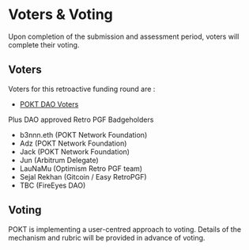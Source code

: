 # Voters & Voting

Upon completion of the submission and assessment period, voters will complete their voting.

## Voters

Voters for this retroactive funding round are :

* [POKT DAO Voters](https://gnosisscan.io/token/0x59f9e6e5e495f2fb259963dec5ba56cfbd5846e7)

Plus DAO approved Retro PGF Badgeholders

* b3nnn.eth (POKT Network Foundation)
* Adz (POKT Network Foundation)
* Jack (POKT Network Foundation)
* Jun (Arbitrum Delegate)
* LauNaMu (Optimism Retro PGF team)
* Sejal Rekhan (Gitcoin / Easy RetroPGF)
* TBC (FireEyes DAO)

## Voting

POKT is implementing a user-centred approach to voting.  Details of the mechanism and rubric will be provided in advance of voting.
